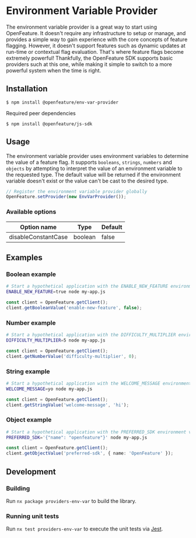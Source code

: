 # Environment Variable Provider

The environment variable provider is a great way to start using OpenFeature.
It doesn't require any infrastructure to setup or manage, and provides a simple way to gain experience with the core concepts of feature flagging.
However, it doesn't support features such as dynamic updates at run-time or contextual flag evaluation.
That's where feature flags become extremely powerful!
Thankfully, the OpenFeature SDK supports basic providers such at this one, while making it simple to switch to a more powerful system when the time is right.

## Installation

```
$ npm install @openfeature/env-var-provider
```

Required peer dependencies

```
$ npm install @openfeature/js-sdk
```

## Usage

The environment variable provider uses environment variables to determine the value of a feature flag.
It supports `booleans`, `strings`, `numbers` and `objects` by attempting to interpret the value of an environment variable to the requested type.
The default value will be returned if the environment variable doesn't exist or the value can't be cast to the desired type.

```typescript
// Register the environment variable provider globally
OpenFeature.setProvider(new EnvVarProvider());
```

### Available options

| Option name         | Type    | Default |
| ------------------- | ------- | ------- |
| disableConstantCase | boolean | false   |

## Examples

### Boolean example

```sh
# Start a hypothetical application with the ENABLE_NEW_FEATURE environment variable
ENABLE_NEW_FEATURE=true node my-app.js
```

```typescript
const client = OpenFeature.getClient();
client.getBooleanValue('enable-new-feature', false);
```

### Number example

```sh
# Start a hypothetical application with the DIFFICULTY_MULTIPLIER environment variable
DIFFICULTY_MULTIPLIER=5 node my-app.js
```

```typescript
const client = OpenFeature.getClient();
client.getNumberValue('difficulty-multiplier', 0);
```

### String example

```sh
# Start a hypothetical application with the WELCOME_MESSAGE environment variable
WELCOME_MESSAGE=yo node my-app.js
```

```typescript
const client = OpenFeature.getClient();
client.getStringValue('welcome-message', 'hi');
```

### Object example

```sh
# Start a hypothetical application with the PREFERRED_SDK environment variable
PREFERRED_SDK='{"name": "openfeature"}' node my-app.js
```

```typescript
const client = OpenFeature.getClient();
client.getObjectValue('preferred-sdk', { name: 'OpenFeature' });
```

## Development

### Building

Run `nx package providers-env-var` to build the library.

### Running unit tests

Run `nx test providers-env-var` to execute the unit tests via [Jest](https://jestjs.io).
